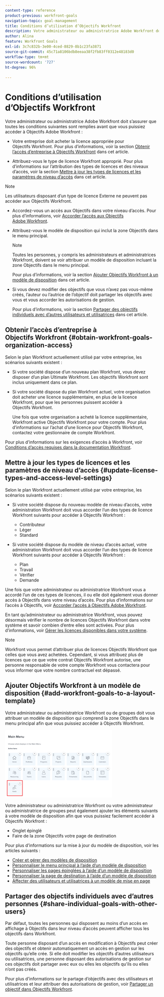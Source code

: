 ```yaml
---
content-type: reference
product-previous: workfront-goals
navigation-topic: goal-management
title: Conditions d’utilisation d’Objectifs Workfront
description: Votre administrateur ou administratrice Adobe Workfront doit s’assurer que certaines conditions sont remplies avant que vous puissiez accéder à Objectifs Adobe Workfront.
author: Alina
feature: Workfront Goals
exl-id: 3c7c832b-3e00-4ced-8829-8b1c23fa3871
source-git-commit: 45c71a8106bdb8eeaa38f2fb83ff0312e48183d0
workflow-type: tm+mt
source-wordcount: '727'
ht-degree: 96%

---
```


# Conditions d’utilisation d’Objectifs Workfront

Votre administrateur ou administratrice Adobe Workfront doit s’assurer que toutes les conditions suivantes sont remplies avant que vous puissiez accéder à Objectifs Adobe Workfront :

<!--drafted for P&P - replace the first bullet with this one when licensing changes: 
* Your company must purchase the correct Adobe Worfront plan or Adobe Workfront Goal license. For information, see the section [Obtain Workfront Goals organization access](#obtain-workfront-goals-organization-access)in this article.-->

* Votre entreprise doit acheter la licence appropriée pour Objectifs Workfront. Pour plus d’informations, voir la section [Obtenir l’accès d’entreprise à Objectifs Workfront](#obtain-workfront-goals-organization-access) dans cet article.

* Attribuez-vous le type de licence Workfront approprié. Pour plus d’informations sur l’attribution des types de licences et des niveaux d’accès, voir la section [Mettre à jour les types de licences et les paramètres de niveau d’accès](#update-license-types-and-access-level-settings) dans cet article.

>[!NOTE]
>
>Les utilisateurs disposant d’un type de licence Externe ne peuvent pas accéder aux Objectifs Workfront.

* Accordez-vous un accès aux Objectifs dans votre niveau d’accès. Pour plus d’informations, voir [Accorder l’accès aux Objectifs Adobe Workfront](../../administration-and-setup/add-users/configure-and-grant-access/grant-access-goals.md).

* Attribuez-vous le modèle de disposition qui inclut la zone Objectifs dans le menu principal.

  >[!NOTE]
  >
  >Toutes les personnes, y compris les administrateurs et administratrices Workfront, doivent se voir attribuer un modèle de disposition incluant la zone Objectifs dans le menu principal.

  Pour plus d’informations, voir la section [Ajouter Objectifs Workfront à un modèle de disposition](#add-workfront-goals-to-a-layout-template) dans cet article.

* Si vous devez modifier des objectifs que vous n’avez pas vous-même créés, l’auteur ou l’autrice de l’objectif doit partager les objectifs avec vous et vous accorder les autorisations de gestion.

  Pour plus d’informations, voir la section [Partager des objectifs individuels avec d’autres utilisateurs et utilisatrices](#share-individual-goals-with-other-users) dans cet article.

## Obtenir l’accès d’entreprise à Objectifs Workfront {#obtain-workfront-goals-organization-access}


Selon le plan Workfront actuellement utilisé par votre entreprise, les scénarios suivants existent :

* Si votre société dispose d’un nouveau plan Workfront, vous devez disposer d’un plan Ultimate Workfront. Les objectifs Workfront sont inclus uniquement dans ce plan.

* Si votre société dispose du plan Workfront actuel, votre organisation doit acheter une licence supplémentaire, en plus de la licence Workfront, pour que les personnes puissent accéder à Objectifs Workfront.

  Une fois que votre organisation a acheté la licence supplémentaire, Workfront active Objectifs Workfront pour votre compte. Pour plus d’informations sur l’achat d’une licence pour Objectifs Workfront, contactez votre gestionnaire de compte Workfront.

Pour plus d’informations sur les exigences d’accès à Workfront, voir [Conditions d’accès requises dans la documentation Workfront](/help/quicksilver/administration-and-setup/add-users/access-levels-and-object-permissions/access-level-requirements-in-documentation.md).

## Mettre à jour les types de licences et les paramètres de niveau d’accès  {#update-license-types-and-access-level-settings}

Selon le plan Workfront actuellement utilisé par votre entreprise, les scénarios suivants existent :

* Si votre société dispose du nouveau modèle de niveau d’accès, votre administration Workfront doit vous accorder l’un des types de licence Workfront suivants pour accéder à Objectifs Workfront :

   * Contributeur
   * Léger
   * Standard

* Si votre société dispose du modèle de niveau d’accès actuel, votre administration Workfront doit vous accorder l’un des types de licence Workfront suivants pour accéder à Objectifs Workfront :

   * Plan
   * Travail
   * Vérifier
   * Demande

Une fois que votre administrateur ou administratrice Workfront vous a accordé l’un de ces types de licences, il ou elle doit également vous donner accès à Objectifs dans votre niveau d’accès. Pour plus d’informations sur l’accès à Objectifs, voir [Accorder l’accès à Objectifs Adobe Workfront](../../administration-and-setup/add-users/configure-and-grant-access/grant-access-goals.md).

En tant qu’administrateur ou administratrice Workfront, vous pouvez désormais vérifier le nombre de licences Objectifs Workfront dans votre système et savoir combien d’entre elles sont activées. Pour plus d’informations, voir [Gérer les licences disponibles dans votre système](../../administration-and-setup/get-started-wf-administration/manage-available-licenses-in-your-system.md).

>[!NOTE]
>
>Workfront vous permet d’attribuer plus de licences Objectifs Workfront que celles que vous avez achetées. Cependant, si vous attribuez plus de licences que ce que votre contrat Objectifs Workfront autorise, une personne responsable de votre compte Workfront vous contactera pour vous informer que votre nombre contractuel est dépassé.

## Ajouter Objectifs Workfront à un modèle de disposition {#add-workfront-goals-to-a-layout-template}

Votre administrateur ou administratrice Workfront ou de groupes doit vous attribuer un modèle de disposition qui comprend la zone Objectifs dans le menu principal afin que vous puissiez accéder à Objectifs Workfront.

![Modèle de disposition](assets/layout-template-align-highlighted-350x220.png)

Votre administrateur ou administratrice Workfront ou votre administrateur ou administratrice de groupes peut également ajouter les éléments suivants à votre modèle de disposition afin que vous puissiez facilement accéder à Objectifs Workfront :

* Onglet épinglé
* Faire de la zone Objectifs votre page de destination

Pour plus d’informations sur la mise à jour du modèle de disposition, voir les articles suivants :

* [Créer et gérer des modèles de disposition](../../administration-and-setup/customize-workfront/use-layout-templates/create-and-manage-layout-templates.md)
* [Personnaliser le menu principal à l’aide d’un modèle de disposition](../../administration-and-setup/customize-workfront/use-layout-templates/customize-main-menu.md)
* [Personnaliser les pages épinglées à l’aide d’un modèle de disposition](../../administration-and-setup/customize-workfront/use-layout-templates/customize-pinned-pages.md)
* [Personnaliser la page de destination à l’aide d’un modèle de disposition](../../administration-and-setup/customize-workfront/use-layout-templates/customize-landing-page.md)
* [Affecter des utilisateurs et utilisatrices à un modèle de mise en page](../../administration-and-setup/customize-workfront/use-layout-templates/assign-users-to-layout-template.md)

## Partager des objectifs individuels avec d’autres personnes {#share-individual-goals-with-other-users}

Par défaut, toutes les personnes qui disposent au moins d’un accès en affichage à Objectifs dans leur niveau d’accès peuvent afficher tous les objectifs dans Workfront.

Toute personne disposant d’un accès en modification à Objectifs peut créer des objectifs et obtenir automatiquement un accès en gestion sur les objectifs qu’elle crée. Si elle doit modifier les objectifs d’autres utilisateurs ou utilisatrices, une personne disposant des autorisations de gestion sur ces objectifs doit partager avec eux ou elles les objectifs qu’ils ou elles n’ont pas créés.

Pour plus d’informations sur le partage d’objectifs avec des utilisateurs et utilisatrices et leur attribuer des autorisations de gestion, voir [Partager un objectif dans Objectifs Workfront](../../workfront-goals/workfront-goals-settings/share-a-goal.md).
